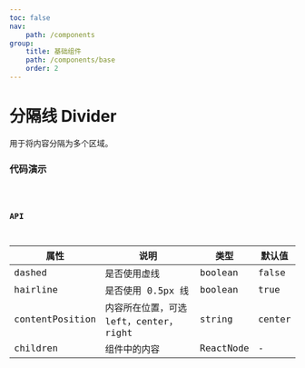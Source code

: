 ```yaml
---
toc: false
nav:
    path: /components
group:
    title: 基础组件
    path: /components/base
    order: 2
---
```


# 分隔线 Divider

用于将内容分隔为多个区域。

### 代码演示

<code src="./demo/index.tsx" />

### API

| 属性            | 说明                                   | 类型      | 默认值 |
| --------------- | -------------------------------------- | --------- | ------ |
| dashed          | 是否使用虚线                           | boolean   | false  |
| hairline        | 是否使用 0.5px 线                      | boolean   | true   |
| contentPosition | 内容所在位置，可选 left，center，right | string    | center |
| children        | 组件中的内容                           | ReactNode | -      |
